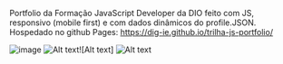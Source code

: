 Portfolio da Formação JavaScript Developer da DIO feito com JS, responsivo (mobile first) e com dados dinâmicos do profile.JSON. Hospedado no github Pages: https://dig-ie.github.io/trilha-js-portfolio/

![image](https://github.com/dig-ie/portfolio-trilhaJS/assets/101150281/1f0063c5-b414-4b22-b49f-110caa9b8a37) ![Alt text](/assets/imgs/image-1.png)![Alt text]
![Alt text](/assets/imgs/image.png)


